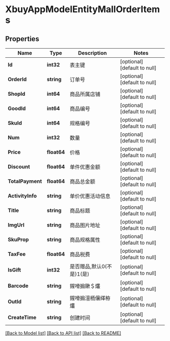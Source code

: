 # XbuyAppModelEntityMallOrderItems

## Properties
Name | Type | Description | Notes
------------ | ------------- | ------------- | -------------
**Id** | **int32** | 表主键 | [optional] [default to null]
**OrderId** | **string** | 订单号 | [optional] [default to null]
**ShopId** | **int64** | 商品所属店铺 | [optional] [default to null]
**GoodId** | **int64** | 商品编号 | [optional] [default to null]
**SkuId** | **int64** | 规格编号 | [optional] [default to null]
**Num** | **int32** | 数量 | [optional] [default to null]
**Price** | **float64** | 价格 | [optional] [default to null]
**Discount** | **float64** | 单件优惠金额 | [optional] [default to null]
**TotalPayment** | **float64** | 商品总金额 | [optional] [default to null]
**ActivityInfo** | **string** | 单价优惠活动信息 | [optional] [default to null]
**Title** | **string** | 商品标题 | [optional] [default to null]
**ImgUrl** | **string** | 商品图片地址 | [optional] [default to null]
**SkuProp** | **string** | 商品规格属性 | [optional] [default to null]
**TaxFee** | **float64** | 商品税费 | [optional] [default to null]
**IsGift** | **int32** | 是否赠品,默认0(不是)1(是) | [optional] [default to null]
**Barcode** | **string** | 鍟嗗搧鏉＄爜 | [optional] [default to null]
**OutId** | **string** | 鍟嗗搧澶栭儴缂栫爜 | [optional] [default to null]
**CreateTime** | **string** | 创建时间 | [optional] [default to null]

[[Back to Model list]](../README.md#documentation-for-models) [[Back to API list]](../README.md#documentation-for-api-endpoints) [[Back to README]](../README.md)

